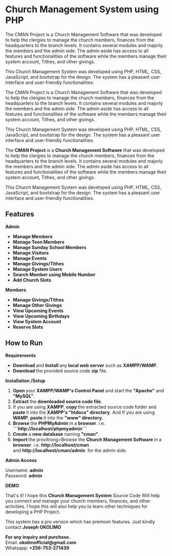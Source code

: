 # Church Management System using PHP
The CMAN Project is a Church Management Software that was developed to help the clergies to manage the church members, finances from the headquarters to the branch levels. It contains several modules and majorly the members and the admin side. The admin aside has access to all features and functionalities of the software while the members manage their system account, Tithes, and other givings.

This Church Management System was developed using PHP, HTML, CSS, JavaScript, and bootstrap for the design. The system has a pleasant user interface and user-friendly functionalities.

The CMAN Project is a Church Management Software that was developed to help the clergies to manage the church members, finances from the headquarters to the branch levels. It contains several modules and majorly the members and the admin side. The admin aside has access to all features and functionalities of the software while the members manage their system account, Tithes, and other givings.

This Church Management System was developed using PHP, HTML, CSS, JavaScript, and bootstrap for the design. The system has a pleasant user interface and user-friendly functionalities.

<div class="clearfix text-formatted field field--name-body field--type-text-with-summary field--label-hidden field__item"><p>The <strong>CMAN Project </strong>is a <strong>Church Management Software</strong> that was developed to help the clergies to manage the church members, finances from the headquarters to the branch levels. It contains several modules and majorly the members and the admin side. The admin aside has access to all features and functionalities of the software while the members manage their system account, Tithes, and other givings.</p>
<p>This Church Management System was developed using PHP, HTML, CSS, JavaScript, and bootstrap for the design. The system has a pleasant user interface and user-friendly functionalities.</p><div class="text-center content-middle-ads my-2">
 

  
  </div>
<h2><strong>Features</strong></h2>
<p><strong>Admin</strong></p>
<ul>
<li><strong>Manage Members</strong></li>
<li><strong>Manage Teen Members</strong></li>
<li><strong>Manage Sunday School Members</strong></li>
<li><strong>Manage Visitors</strong></li>
<li><strong>Manage Events</strong></li>
<li><strong>Manage Givings/Tithes</strong></li>
<li><strong>Manage System Users</strong></li>
<li><strong>Search Member using Mobile Number</strong></li>
<li><strong>Add Church Slots</strong></li>
</ul>
<p><strong>Members</strong></p>
<ul>
<li><strong>Manage Givings/Tithes</strong></li>
<li><strong>Manage Other Givings</strong></li>
<li><strong>View Upcoming Events</strong></li>
<li><strong>View Upcoming Birthdays</strong></li>
<li><strong>View System Account</strong></li>
<li><strong>Reserve Slots</strong></li>
</ul>
<div class="text-center content-middle-ads my-2">

  
  </div><h2><strong>How to Run</strong></h2>
<p><strong>Requirements</strong></p>
<ul>
<li><strong>Download </strong>and <strong>Install </strong>any<strong> local web server</strong> such as <strong>XAMPP/WAMP.</strong></li>
<li><strong>Download </strong>the provided source code <strong>zip</strong> file. </li>
</ul>
<p><strong>Installation /Setup</strong></p>
<ol>
<li><strong>Open </strong>your <strong>XAMPP/WAMP's Control Panel</strong> and start the <strong>"Apache"</strong> and <strong>"MySQL"</strong>.</li>
<li><strong>Extract </strong>the <strong>downloaded source code file</strong>.</li>
<li>If you are using <strong>XAMPP</strong>, <strong>copy </strong>the extracted source code folder and <strong>paste </strong>it into the<strong> XAMPP's "htdocs" directory</strong>. And If you are using <strong>WAMP</strong>, <strong>paste </strong>it into the <strong>"www" directory.</strong></li>
<li><strong>Browse </strong>the <strong>PHPMyAdmin </strong>in a <strong>browser</strong>. i.e. <strong>```http://localhost/phpmyadmin```</strong></li>
<li><strong>Create </strong>a <strong>new database</strong> naming <strong>"cman"</strong>.</li>
<li><strong>Import </strong>the provitrong>Browse </strong>the <strong>Church Management Software&nbsp;</strong>in a <strong>browser</strong>. i.e. <strong>http://localhost/cman </strong>and&nbsp;<strong>http://localhost/cman/admin&nbsp;</strong>&nbsp;for the admin side.</li>
</ol>
<p><strong>Admin Access</strong></p>
<p>Username:&nbsp;<strong>admin</strong><br>
Password:&nbsp;<strong>admin</strong></p>
<p><strong>DEMO</strong></p>
<p></p><div class="video-filter">
</div>
<p></p>
<p>That's it! I hope this <strong>Church Management System</strong> Source Code Will help you connect and manage your church members, finances, and other activities. I hope this will also help you to learn other techniques for developing a PHP Project.</p>
<p>This system has a pro version which has premium features. Just kindly contact <strong>Joseph OKOLIMO</strong></p>
<p><strong>For any inquiry and purchase.</strong><br>
Email: <strong>okolimofficial@gmail.com</strong><br>
Whatsapp: <strong>+256-753-271439</strong><br>
</p>
</div>

